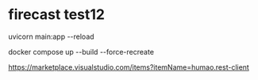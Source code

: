 # firecast test12

uvicorn main:app --reload

docker compose up --build --force-recreate

https://marketplace.visualstudio.com/items?itemName=humao.rest-client
